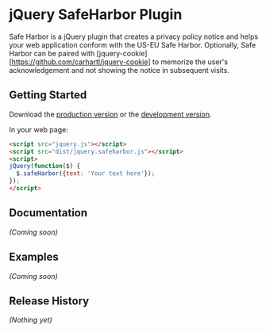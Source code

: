 # jQuery SafeHarbor Plugin

Safe Harbor is a jQuery plugin that creates a privacy policy notice and helps your web application conform with the US-EU Safe Harbor. Optionally, Safe Harbor can be paired with [jquery-cookie][https://github.com/carhartl/jquery-cookie] to memorize the user's acknowledgement and not showing the notice in subsequent visits.

## Getting Started

Download the [production version][min] or the [development version][max].

[min]: https://raw.github.com/ndnhat/jquery-safeharbor/master/dist/jquery.safeharbor.min.js
[max]: https://raw.github.com/ndnhat/jquery-safeharbor/master/dist/jquery.safeharbor.js

In your web page:

```html
<script src="jquery.js"></script>
<script src="dist/jquery.safeharbor.js"></script>
<script>
jQuery(function($) {
  $.safeHarbor({text: 'Your text here'}); 
});
</script>
```

## Documentation
_(Coming soon)_

## Examples
_(Coming soon)_

## Release History
_(Nothing yet)_
